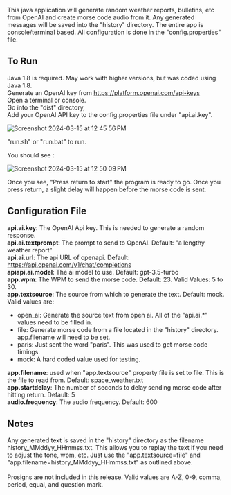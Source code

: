 This java application will generate random weather reports, bulletins, etc from OpenAI and create morse code audio from it. Any generated messages will be saved into the "history" directory. The entire app is console/terminal based. All configuration is done in the "config.properties" file.

## To Run
Java 1.8 is required. May work with higher versions, but was coded using Java 1.8.\
Generate an OpenAI key from https://platform.openai.com/api-keys \
Open a terminal or console.\
Go into the "dist" directory,\
Add your OpenAI API key to the config.properties file under "api.ai.key".

![Screenshot 2024-03-15 at 12 45 56 PM](https://github.com/septantrionalis/MorseCodeGenerator/assets/16886560/30526995-d51a-4982-93a6-afa6996c6226)

"run.sh" or "run.bat" to run.

You should see :

![Screenshot 2024-03-15 at 12 50 09 PM](https://github.com/septantrionalis/MorseCodeGenerator/assets/16886560/cc9bce45-31e8-4745-9fbf-42a3ac19b118)

Once you see, "Press return to start" the program is ready to go. Once you press return, a slight delay will happen before the morse code is sent.
## Configuration File
**api.ai.key**: The OpenAI Api key. This is needed to generate a random response.\
**api.ai.textprompt**: The prompt to send to OpenAI. Default: "a lengthy weather report"\
**api.ai.url**: The api URL of openapi. Default: https://api.openai.com/v1/chat/completions \
**apiapi.ai.model**: The ai model to use. Default: gpt-3.5-turbo\
**app.wpm**: The WPM to send the morse code. Default: 23. Valid Values: 5 to 30.\
**app.textsource**: The source from which to generate the text. Default: mock. Valid values are:
  * open_ai: Generate the source text from open ai. All of the "api.ai.*" values need to be filled in.
  * file: Generate morse code from a file located in the "history" directory. app.filename will need to be set.
  * paris: Just sent the word "paris". This was used to get morse code timings.
  * mock: A hard coded value used for testing.

**app.filename**: used when "app.textsource" property file is set to file. This is the file to read from. Default: space_weather.txt\
**app.startdelay**: The number of seconds to delay sending morse code after hitting return. Default: 5\
**audio.frequency**: The audio frequency. Default: 600

## Notes
Any generated text is saved in the "history" directory as the filename history_MMddyy_HHmmss.txt. This allows you to replay the text if you need to adjust the tone, wpm, etc. Just use the "app.textsource=file" and "app.filename=history_MMddyy_HHmmss.txt" as outlined above.\
\
Prosigns are not included in this release. Valid values are A-Z, 0-9, comma, period, equal, and question mark.

